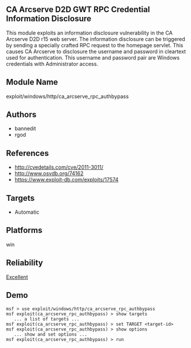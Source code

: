 ## CA Arcserve D2D GWT RPC Credential Information Disclosure

This module exploits an information disclosure vulnerability 
in the CA Arcserve D2D r15 web server. The information 
disclosure can be triggered by sending a specially crafted 
RPC request to the homepage servlet. This causes CA Arcserve 
to disclosure the username and password in cleartext used 
for authentication. This username and password pair are 
Windows credentials with Administrator access.


## Module Name
exploit/windows/http/ca_arcserve_rpc_authbypass

## Authors
* bannedit
* rgod


## References
* http://cvedetails.com/cve/2011-3011/
* http://www.osvdb.org/74162
* https://www.exploit-db.com/exploits/17574



## Targets
* Automatic


## Platforms
win

## Reliability
[Excellent](https://github.com/rapid7/metasploit-framework/wiki/Exploit-Ranking)

## Demo

```
msf > use exploit/windows/http/ca_arcserve_rpc_authbypass
msf exploit(ca_arcserve_rpc_authbypass) > show targets
   ... a list of targets ...
msf exploit(ca_arcserve_rpc_authbypass) > set TARGET <target-id>
msf exploit(ca_arcserve_rpc_authbypass) > show options
   ... show and set options ...
msf exploit(ca_arcserve_rpc_authbypass) > run
```
    
    